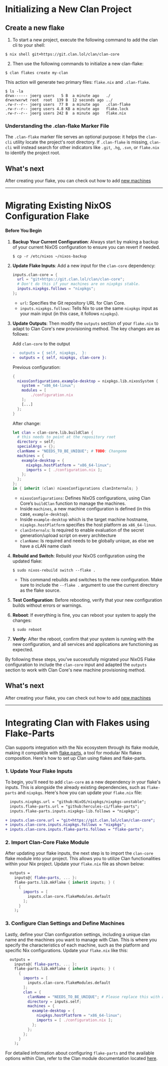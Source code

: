 # Initializing a New Clan Project

## Create a new flake

1. To start a new project, execute the following command to add the clan cli to your shell:

```shellSession
$ nix shell git+https://git.clan.lol/clan/clan-core
```

2. Then use the following commands to initialize a new clan-flake:

```shellSession
$ clan flakes create my-clan
```

This action will generate two primary files: `flake.nix` and `.clan-flake`.

```shellSession
$ ls -la
drwx------ joerg users   5 B  a minute ago   ./
drwxrwxrwt root  root  139 B  12 seconds ago ../
.rw-r--r-- joerg users  77 B  a minute ago   .clan-flake
.rw-r--r-- joerg users 4.8 KB a minute ago   flake.lock
.rw-r--r-- joerg users 242 B  a minute ago   flake.nix
```

### Understanding the .clan-flake Marker File

The `.clan-flake` marker file serves an optional purpose: it helps the `clan-cli` utility locate the project's root directory.
If `.clan-flake` is missing, `clan-cli` will instead search for other indicators like `.git`, `.hg`, `.svn`, or `flake.nix` to identify the project root.

## What's next

After creating your flake, you can check out how to add [new machines](./machines.md)

---

# Migrating Existing NixOS Configuration Flake

#### Before You Begin

1. **Backup Your Current Configuration**: Always start by making a backup of your current NixOS configuration to ensure you can revert if needed.

   ```shellSession
   $ cp -r /etc/nixos ~/nixos-backup
   ```

2. **Update Flake Inputs**: Add a new input for the `clan-core` dependency:

   ```nix
   inputs.clan-core = {
     url = "git+https://git.clan.lol/clan/clan-core";
     # Don't do this if your machines are on nixpkgs stable.
     inputs.nixpkgs.follows = "nixpkgs";
   };
   ```

   - `url`: Specifies the Git repository URL for Clan Core.
   - `inputs.nixpkgs.follows`: Tells Nix to use the same `nixpkgs` input as your main input (in this case, it follows `nixpkgs`).

3. **Update Outputs**: Then modify the `outputs` section of your `flake.nix` to adapt to Clan Core's new provisioning method. The key changes are as follows:

   Add `clan-core` to the output

   ```diff
   -  outputs = { self, nixpkgs,  }:
   +  outputs = { self, nixpkgs, clan-core }:
   ```

   Previous configuration:

   ```nix
   {
     nixosConfigurations.example-desktop = nixpkgs.lib.nixosSystem {
       system = "x86_64-linux";
       modules = [
           ./configuration.nix
       ];
       [...]
     };
   }
   ```

   After change:

   ```nix
   let clan = clan-core.lib.buildClan {
     # this needs to point at the repository root
     directory = self;
     specialArgs = {};
     clanName = "NEEDS_TO_BE_UNIQUE"; # TODO: Changeme
     machines = {
       example-desktop = {
         nixpkgs.hostPlatform = "x86_64-linux";
         imports = [ ./configuration.nix ];
       };
     };
   };
   in { inherit (clan) nixosConfigurations clanInternals; }
   ```

   - `nixosConfigurations`: Defines NixOS configurations, using Clan Core’s `buildClan` function to manage the machines.
   - Inside `machines`, a new machine configuration is defined (in this case, `example-desktop`).
   - Inside `example-desktop` which is the target machine hostname, `nixpkgs.hostPlatform` specifies the host platform as `x86_64-linux`.
   - `clanInternals`: Is required to enable evaluation of the secret generation/upload script on every architecture
   - `clanName`: Is required and needs to be globally unique, as else we have a cLAN name clash

4. **Rebuild and Switch**: Rebuild your NixOS configuration using the updated flake:

   ```shellSession
   $ sudo nixos-rebuild switch --flake .
   ```

   - This command rebuilds and switches to the new configuration. Make sure to include the `--flake .` argument to use the current directory as the flake source.

5. **Test Configuration**: Before rebooting, verify that your new configuration builds without errors or warnings.

6. **Reboot**: If everything is fine, you can reboot your system to apply the changes:

   ```shellSession
   $ sudo reboot
   ```

7. **Verify**: After the reboot, confirm that your system is running with the new configuration, and all services and applications are functioning as expected.

By following these steps, you've successfully migrated your NixOS Flake configuration to include the `clan-core` input and adapted the `outputs` section to work with Clan Core's new machine provisioning method.

## What's next

After creating your flake, you can check out how to add [new machines](./machines.md)

---

# Integrating Clan with Flakes using Flake-Parts

Clan supports integration with the Nix ecosystem through its flake module, making it compatible with [flake.parts](https://flake.parts/),
a tool for modular Nix flakes composition.
Here's how to set up Clan using flakes and flake-parts.

### 1. Update Your Flake Inputs

To begin, you'll need to add `clan-core` as a new dependency in your flake's inputs. This is alongside the already existing dependencies, such as `flake-parts` and `nixpkgs`. Here's how you can update your `flake.nix` file:

```diff
  inputs.nixpkgs.url = "github:NixOS/nixpkgs/nixpkgs-unstable";
  inputs.flake-parts.url = "github:hercules-ci/flake-parts";
  inputs.flake-parts.inputs.nixpkgs-lib.follows = "nixpkgs";

+ inputs.clan-core.url = "git+https://git.clan.lol/clan/clan-core";
+ inputs.clan-core.inputs.nixpkgs.follows = "nixpkgs";
+ inputs.clan-core.inputs.flake-parts.follows = "flake-parts";
```

### 2. Import Clan-Core Flake Module

After updating your flake inputs, the next step is to import the `clan-core` flake module into your project. This allows you to utilize Clan functionalities within your Nix project. Update your `flake.nix` file as shown below:

```nix
  outputs =
    inputs@{ flake-parts, ... }:
    flake-parts.lib.mkFlake { inherit inputs; } (
      {
        imports = [
          inputs.clan-core.flakeModules.default
        ];
      }
    );
```

### 3. Configure Clan Settings and Define Machines

Lastly, define your Clan configuration settings, including a unique clan name and the machines you want to manage with Clan.
This is where you specify the characteristics of each machine,
such as the platform and specific Nix configurations. Update your `flake.nix` like this:

```nix
  outputs =
    inputs@{ flake-parts, ... }:
    flake-parts.lib.mkFlake { inherit inputs; } (
      {
        imports = [
          inputs.clan-core.flakeModules.default
        ];
        clan = {
          clanName = "NEEDS_TO_BE_UNIQUE"; # Please replace this with a unique name for your clan.
          directory = inputs.self;
          machines = {
            example-desktop = {
              nixpkgs.hostPlatform = "x86_64-linux";
              imports = [ ./configuration.nix ];
            };
          };
        };
      }
    );
```

For detailed information about configuring `flake-parts` and the available options within Clan,
refer to the Clan module documentation located [here](https://git.clan.lol/clan/clan-core/src/branch/main/flakeModules/clan.nix).
